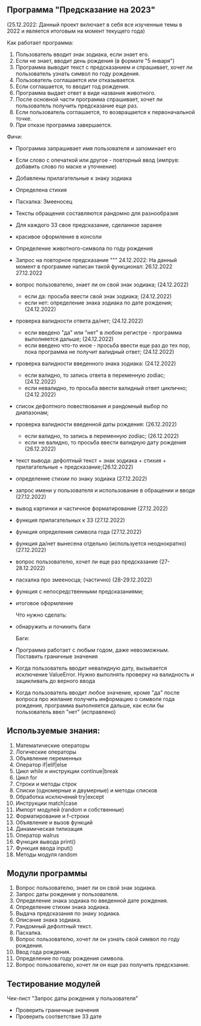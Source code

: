   Программа "Предсказание на 2023"
  -

  (25.12.2022: Данный проект включает в себя все изученные темы в 2022 и является итоговым на момент текущего года)

Как работает программа:

1. Пользователь вводит знак зодиака, если знает его.
2. Если не знает, вводит день рождения (в формате "5 января")
3. Программа выводит текст с предсказанием и спрашивает, хочет ли пользователь узнать символ по году рождения.
4. Пользователь соглашается или отказывается.
5. Если соглашается, то вводит год рождения.
6. Программа выдает ответ в виде названия животного.
7. После основной части программа спрашивает, хочет ли пользователь получить предсказание еще раз.
8. Если пользователь соглашается, то возвращается к первоначальной точке.
9. При отказе программа завершается.
   
Фичи:
- Программа запрашивает имя пользователя и запоминает его
- Если слово с опечаткой или другое - повторный ввод (импрув: добавить слово по маске и уточнение)
- Добавлены прилагательные к знаку зодиака
- Определена стихия
- Пасхалка: Змееносец
- Тексты обращения составляются рандомно для разнообразия
- Для каждого ЗЗ свое предсказание, сделанное заранее
- красивое оформление в консоли
- Определение животного-символа по году рождения
- Запрос на повторное предсказание
  """
  24.12.2022: На данный момент в программе написан такой функционал:
  26.12.2022
  27.12.2022

- вопрос пользователю, знает ли он свой знак зодиака; (24.12.2022)
  - если да: просьба ввести свой знак зодиака; (24.12.2022)
  - если нет: определение знака зодиака по дате рождения; (24.12.2022)
- проверка валидности ответа да/нет; (24.12.2022)
  - если введено "да" или "нет" в любом регистре - программа выполняется дальше; (24.12.2022)
  - если введено что-то иное - просьба ввести еще раз до тех пор, пока программа не получит валидный ответ; (24.12.2022)
- проверка валидности введенного знака зодиака: (24.12.2022)
    - если валидно, то запись ответа в переменную zodiac; (24.12.2022) 
    - если невалидно, то просьба ввести валидный ответ циклично; (24.12.2022)
- список дефолтного повествования и рандомный выбор по диапазонам;
- проверка валидности введенной даты рождения: (26.12.2022)
  - если валидно, то запись в переменную zodiac; (26.12.2022)
  - если не валидно, то просьба ввести валидную дату рождения (26.12.2022)
- текст вывода: дефолтный текст + знак зодиака + стихия + прилагательные + предсказание;(26.12.2022)
- определение стихии по знаку зодиака (27.12.2022)
- запрос имени у пользователя и использование в обращении и вводе (27.12.2022)
- вывод картинки и частичное форматирование (27.12.2022)
- функция прилагательных к ЗЗ (27.12.2022)
- функция определения символа года (27.12.2022)
- функция да/нет вынесена отдельно (используется неоднократно) (27.12.2022)
- вопрос пользователю, хочет ли еще раз предсказание (27-28.12.2022)
- пасхалка про змееносца; (частично) (28-29.12.2022)
- функция с непосредственными предсказаниями;
- итоговое оформление



  Что нужно сделать:
- обнаружить и починить баги

  Баги:
- Программа работает с любым годом, даже невозможным. Поставить граничные значения
- Когда пользователь вводит невалидную дату, вызывается исключение ValueError. Нужно выполнять проверку на валидность и зацикливать
  до верного ввода
- Когда пользователь вводит любое значение, кроме "да" после вопроса про желание получить информацию о символе года рождения,
  программа выполняется дальше, как если бы пользователь ввел "нет" (исправлено)


Используемые знания:
-
1. Математические операторы
2. Логические операторы
3. Объявление переменных
4. Оператор if|elif|else
5. Цикл while и инструкции continue|break
6. Цикл for
7. Строки и методы строк
8. Списки (одномерные и двумерные) и методы списков
9. Обработка исключений try|except
10. Инструкции match|case
11. Импорт модулей (random и собственные)
12. Форматирование и f-строки
13. Объявление и вызов функций
14. Динамическая типизация
15. Оператор walrus
16. Функция вывода print()
17. Функция ввода input()
18. Методы модуля random


Модули программы
-
1. Вопрос пользователю, знает ли он свой знак зодиака.
2. Запрос даты рождения у пользователя.
3. Определение знака зодиака по введенной дате рождения.
4. Определение стихии знака зодиака.
5. Выдача предсказания по знаку зодиака.
6. Описание знака зодиака.
7. Рандомный дефолтный текст.
8. Пасхалка.
9. Вопрос пользователю, хочет ли он узнать свой символ по году рождения.
10. Ввод года рождения.
11. Определение по году рождения символа.
12. Вопрос пользователю, хочет ли он еще раз получить предскзание.




Тестирование модулей
-

Чек-лист "Запрос даты рождения у пользователя"
- Проверить граничные значения
- Проверить соответствие ЗЗ дате